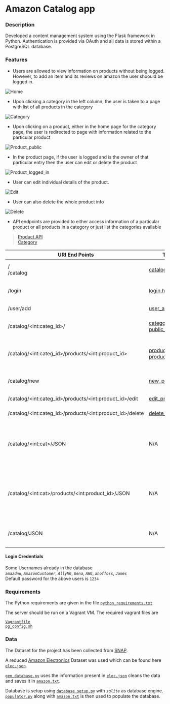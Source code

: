 # Amazon Catalog app

### Description

Developed a content management system using the Flask framework in Python. Authentication is provided via OAuth and all data is stored within a PostgreSQL database.

### Features

* Users are allowed to view information on products without being logged. However, to add an item and its reviews on amazon the user shoould be logged in.

![Home](img/home_not_logged_in.jpg)

* Upon clicking a category in the left column, the user is taken to a page with list of all products in the category
 
![Category](img/category.jpg)

* Upon clicking on a product, either in the home page for the category page, the user is redirected to page with information related to the particular product

![Product_public](img/product_public.jpg)

* In the product page, if the user is logged and is the owner of that particular entry then the user can edit or delete the product

![Product_logged_in](img/product_logged_in.jpg)

* User can edit individual details of the product.

![Edit](img/product_edit.jpg)

* User can also delete the whole product info

![Delete](img/product_delete.jpg)

* API endpoints are provided to either access information of a particular product or all products in a category or just list the categories available

> [Product API](img/product_api.jpg) <br/>
> [Category](img/category_api.jpg)

URI End Points| Template used | Description
---|---|---
/<br/>/catalog|[catalog.html](templates/catalog.html)| Takes user to the [Home](img/home_not_logged_in.jpg) page
/login|[login.html](templates/login.html)|Takes user to the [Login](img/login_page.jpg) page
/user/add|[user_add.html](templates/user_add.html)|Create new user
/catalog/\<int:categ_id\>/|[category.html](templates/category.html),<br/> [public_category.html](templates/public_category.html) |Lists of all Products in a category
/catalog/\<int:categ_id>/products/\<int:product_id>|[product_show_public.html](templates/product_show_public.html),<br/>[product_show.html](templates/product_show.html)|Shows information regarding a particular product
/catalog/new |[new_product.html](templates/new_product.html)|Adding a new product
/catalog/\<int:categ_id>/products/\<int:product_id>/edit |[edit_product.html](templates/edit_product.html)|Edit a product
/catalog/\<int:categ_id>/products/\<int:product_id>/delete |[delete_product.html](templates/delete_product.html)|Delete a product
/catalog/\<int:cat>/JSON|N/A|API endpoint to list all the products in a category in JSON format
/catalog/\<int:cat>/products/\<int:product_id>/JSON |N/A|API endpoint for details on a particular product in JSON format
/catalog/JSON |N/A|API endpoint to list all the categories 

#### Login Credentials

Some Usernames already in the database<br/>
*```amazdnu```*, *```AmazonCustomer```*, *```AllyMG```*, *```Gena```*, *```AWG```*, *```ahoffoss```*, *```James```* <br/>
Default password for the above users is ```1234```

### Requirements

The Python requirements are given in the file [```python_requirements.txt```](python_requirements.txt)

The server should be run on a Vagrant VM. The required vagrant files are<br/>

[```Vagrantfile```](Vagrantfile)<br/>
[```pg_config.sh```](pg_config.sh)

### Data

The Dataset for the project has been collected from [SNAP](https://snap.stanford.edu).

A reduced [Amazon Electronics](https://snap.stanford.edu/data/web-Amazon.html) Dataset was used which can be found here [```elec.json```](Data/elec.json).

[```gen_database.py```](Data/gen_database.py) uses the information present in [```elec.json```](Data/elec.json) cleans the data and saves it in [```amazon.txt```](amazon.txt).

Database is setup using [```database_setup.py```](database_setup.py) with *```sqlite```* as database engine. [```populator.py```](populator.py) along with [```amazon.txt```](amazon.txt) is then used to populate the database.
